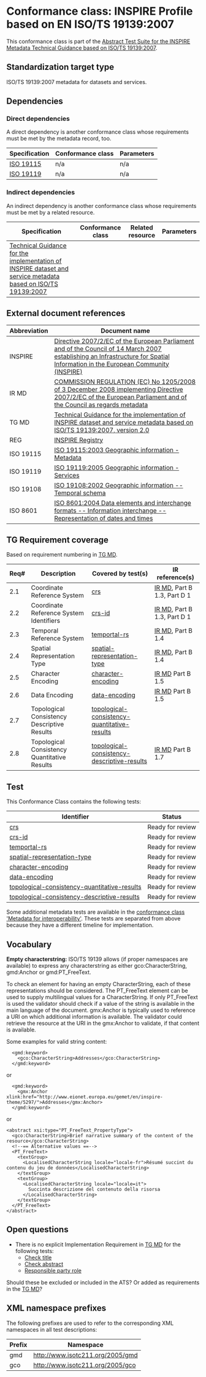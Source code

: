 # Conformance class: INSPIRE Profile based on EN ISO/TS 19139:2007

This conformance class is part of the [Abstract Test Suite for the INSPIRE Metadata Technical Guidance based on ISO/TS 19139:2007](http://inspire.ec.europa.eu/id/ats/metadata/2.0/2.0).

## Standardization target type

 ISO/TS 19139:2007 metadata for datasets and services.

## Dependencies

### Direct dependencies

A direct dependency is another conformance class whose requirements must be met by the metadata record, too.

| Specification | Conformance class | Parameters | 
| ------------- | ----------------- | ---------- |
| [ISO 19115](#ref_ISO_19115) | n/a | n/a |
| [ISO 19119](#ref_ISO_19119) | n/a | n/a |

### Indirect dependencies

An indirect dependency is another conformance class whose requirements must be met by a related resource.

| Specification | Conformance class | Related resource | Parameters |
| ------------- | ----------------- | ---------------- | ---------- |
| [Technical Guidance for the implementation of INSPIRE dataset and service metadata based on ISO/TS 19139:2007](#ref_TG_MD) |
 
## External document references

| Abbreviation | Document name                       |
| ------------ | ----------------------------------- |
| INSPIRE <a name="ref_INSPIRE"></a> | [Directive 2007/2/EC of the European Parliament and of the Council of 14 March 2007 establishing an Infrastructure for Spatial Information in the European Community (INSPIRE)](http://eur-lex.europa.eu/legal-content/EN/TXT/PDF/?uri=CELEX:32007L0002&from=EN)
| IR MD <a name="ref_IR_MD"></a> | [COMMISSION REGULATION (EC) No 1205/2008 of 3 December 2008 implementing Directive 2007/2/EC of the European Parliament and of the Council as regards metadata](http://eur-lex.europa.eu/LexUriServ/LexUriServ.do?uri=OJ:L:2008:326:0012:0030:EN:PDF)
| TG MD <a name="ref_TG_MD"></a> | [Technical Guidance for the implementation of INSPIRE dataset and service metadata based on ISO/TS 19139:2007, version 2.0](http://inspire.ec.europa.eu/file/1705/download?token=iSTwpRWd)
| REG <a name="ref_REG"></a> | [INSPIRE Registry](http://inspire.ec.europa.eu/registry/)
| ISO 19115 <a name="ref_ISO_19115"></a> | [ISO 19115:2003 Geographic information - Metadata](http://www.iso.org/iso/catalogue_detail.htm?csnumber=26020)
| ISO 19119 <a name="ref_ISO_19119"></a> | [ISO 19119:2005 Geographic information - Services](http://www.iso.org/iso/catalogue_detail.htm?csnumber=39890)
| ISO 19108 <a name="ref_ISO_19108"></a> | [ISO 19108:2002 Geographic information -- Temporal schema](http://www.iso.org/iso/catalogue_detail.htm?csnumber=26013)
| ISO 8601 <a name="ref_ISO_8601"></a> | [ISO 8601:2004 Data elements and interchange formats -- Information interchange -- Representation of dates and times](http://www.iso.org/iso/catalogue_detail?csnumber=40874)


## TG Requirement coverage

Based on requirement numbering in [TG MD](#ref_TG_MD).

| Req#   | Description                          | Covered by test(s)                 | IR reference(s)                  |
| ------ | ------------------------------------ | ---------------------------------- | -------------------------------- |
| 2.1      | Coordinate Reference System               | [crs](http://github.com/inspire-eu-validation/metadata/tree/2.0/2.0/isdss/crs.md) |[IR MD](#ref_IR_MD), Part B 1.3, Part D 1 |
| 2.2      | Coordinate Reference System Identifiers                  | [crs-id](http://github.com/inspire-eu-validation/metadata/tree/2.0/2.0/isdss/crs-id.md) |[IR MD](#ref_IR_MD), Part B 1.3, Part D 1  |
| 2.3      | Temporal Reference System    | [temportal-rs](http://github.com/inspire-eu-validation/metadata/tree/2.0/2.0/isdss/temportal-rs.md) |[IR MD](#ref_IR_MD), Part B 1.4 |
| 2.4      | Spatial Representation Type | [spatial-representation-type](http://github.com/inspire-eu-validation/metadata/tree/2.0/2.0/isdss/spatial-representation-type.md) | [IR MD](#ref_IR_MD), Part B 1.4 |
| 2.5      | Character Encoding | [character-encoding](http://github.com/inspire-eu-validation/metadata/tree/2.0/2.0/isdss/character-encoding.md)|[IR MD](#ref_IR_MD) Part B 1.5 |
| 2.6      | Data Encoding |[data-encoding](http://github.com/inspire-eu-validation/metadata/tree/2.0/2.0/isdss/data-encoding.md) | [IR MD](#ref_IR_MD) Part B 1.5 |
| 2.7      | Topological Consistency Descriptive Results     | [topological-consistency-quantitative-results](http://github.com/inspire-eu-validation/metadata/tree/2.0/2.0/isdss/topological-consistency-quantitative-results.md) | |
| 2.8      | Topological Consistency Quantitative Results        | [topological-consistency-descriptive-results](http://github.com/inspire-eu-validation/metadata/tree/2.0/2.0/isdss/topological-consistency-descriptive-results.md) |[IR MD](#ref_IR_MD) Part B 1.7 |

## Test

This Conformance Class contains the following tests:

| Identifier                                                        | Status   |
| ----------------------------------------------------------------- | -------- |
| [crs](http://github.com/inspire-eu-validation/metadata/tree/2.0/2.0/isdss/crs.md)           | Ready for review  |
| [crs-id](http://github.com/inspire-eu-validation/metadata/tree/2.0/2.0/isdss/crs-id.md)                   | Ready for review  |
| [temportal-rs](http://github.com/inspire-eu-validation/metadata/tree/2.0/2.0/isdss/temportal-rs.md)                   | Ready for review  |
| [spatial-representation-type](http://github.com/inspire-eu-validation/metadata/tree/2.0/2.0/isdss/spatial-representation-type.md) | Ready for review  |
| [character-encoding](http://github.com/inspire-eu-validation/metadata/tree/2.0/2.0/isdss/character-encoding.md)                   | Ready for review  |
| [data-encoding](http://github.com/inspire-eu-validation/metadata/tree/2.0/2.0/isdss/data-encoding.md)                 | Ready for review  |
| [topological-consistency-quantitative-results](http://github.com/inspire-eu-validation/metadata/tree/2.0/2.0/isdss/topological-consistency-quantitative-result.md)       | Ready for review  |
| [topological-consistency-descriptive-results](http://github.com/inspire-eu-validation/metadata/tree/2.0/2.0/isdss/topological-consistency-descriptive-results.md)                       | Ready for review  |

Some additional metadata tests are available in the [conformance class 'Metadata for interoperability'](http://inspire.ec.europa.eu/id/ats/data/3.0rc3/Metadata-for-interoperability). These tests are separated from above because they have a different timeline for implementation.

## Vocabulary

<a name="emptychar"></a>
**Empty characterstring:** ISO/TS 19139 allows (if proper namespaces are available) to express any characterstring as either gco:CharacterString, gmd:Anchor or gmd:PT_FreeText.

To check an element for having an empty CharacterString, each of these representations should be considered. The PT_FreeText element can be used to supply multilingual values for a CharacterString.
If only PT_FreeText is used the validator should check if a value of the string is available in the main language of the document. gmx:Anchor is typically used to reference a URI on which additional information is available.
The validator could retrieve the resource at the URI in the gmx:Anchor to validate, if that content is available.

Some examples for valid string content:
```
  <gmd:keyword>
    <gco:CharacterString>Addresses</gco:CharacterString>
  </gmd:keyword>
```
  or
```
  <gmd:keyword>
    <gmx:Anchor xlink:href="http://www.eionet.europa.eu/gemet/en/inspire-theme/5297/">Addresses</gmx:Anchor>
  </gmd:keyword>
```
  or
```  
<abstract xsi:type="PT_FreeText_PropertyType">
  <gco:CharacterString>Brief narrative summary of the content of the
resource</gco:CharacterString>
  <!--== Alternative values ==-->
  <PT_FreeText>
    <textGroup>
      <LocalisedCharacterString locale="locale-fr">Résumé succint du contenu du jeu de données</LocalisedCharacterString>
    </textGroup>
    <textGroup>
      <LocalisedCharacterString locale="locale=it">
        Succinta descrizione del contenuto della risorsa
      </LocalisedCharacterString>
    </textGroup>
  </PT_FreeText>
</abstract>
```

## Open questions

* There is no explicit Implementation Requirement in [TG MD](http://github.com/inspire-eu-validation/metadata/tree/2.0/2.0/isdss/README#ref_TG_MD) for the following tests:
  * [Check title](http://github.com/inspire-eu-validation/metadata/tree/2.0/2.0/isdss/title)
  * [Check abstract](http://github.com/inspire-eu-validation/metadata/tree/2.0/2.0/isdss/abstract)
  * [Responsible party role](http://github.com/inspire-eu-validation/metadata/tree/2.0/2.0/isdss/responsible-party-role)
  
Should these be excluded or included in the ATS? Or added as requirements in the [TG MD](#ref_TG_MD)?

## XML namespace prefixes <a name="namespaces"></a>

The following prefixes are used to refer to the corresponding XML namespaces in all test descriptions:

Prefix     | Namespace
---------- | -------------------------------------------------
gmd        | http://www.isotc211.org/2005/gmd
gco        | http://www.isotc211.org/2005/gco
